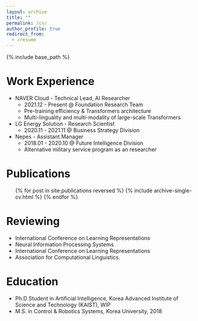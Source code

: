 ```yaml
---
layout: archive
title: ""
permalink: /cv/
author_profile: true
redirect_from:
  - /resume
---
```


{% include base_path %}

Work Experience
======
* NAVER Cloud - Technical Lead, AI Researcher
  * 2021.12 - Present @ Foundation Research Team
  * Pre-training efficiency & Transformers architecture
  * Multi-linguality and multi-modality of large-scale Transformers
* LG Energy Solution - Research Scientist
  * 2020.11 - 2021.11 @ Business Strategy Division
* Nepes - Assistant Manager
  * 2018.01 - 2020.10 @ Future Intelligence Division
  * Alternative military service program as an researcher  

Publications
======
  <ul>{% for post in site.publications reversed %}
    {% include archive-single-cv.html %}
  {% endfor %}</ul>


Reviewing
======
* International Conference on Learning Representations
* Neural Information Processing Systems
* International Conference on Learning Representations
* Association for Computational Linguistics. 

Education
======
* Ph.D Student in Artificial Intelligence, Korea Advanced Institute of Science and Technology (KAIST), WIP
* M.S. in Control & Robotics Systems, Korea University, 2018

